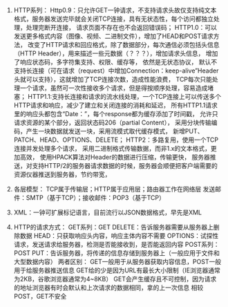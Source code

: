 1. HTTP系列：
    Http0.9：只允许GET一钟请求，不支持请求头故仅支持纯文本格式，服务器发送完毕就会关闭TCP连接，具有无状态性，每个访问都独立处理，处理完断开连接，
            请求页面不存在也不会返回错误码；
    HTTP1.0：可以发送更多格式内容（图像、视频、二进制文件），增加了HEAD和POST请求方法，
            改变了HTTP请求和回应格式，除了数据部分，每次通信必须包括头信息（HTTP Header），用来描述一些元数据（？？？），增加请求头信息，
            增加了响应状态码，多字符集支持、权限、缓存等，
            依然是无状态协议，
            默认不支持长连接（可在请求（request）中增加Connection：keep-alive”Header头就可以支持），这就增加了TCP连接次数，造成性能浪费，
            TCP每次只能处理一个请求，虽然可一次性接收多个请求，但是得按顺序处理，容易造成堵塞；
    HTTP1.1:支持长连接和请求的流水线处理，一个TCP连接上可以传送多个HTTP请求和响应，减少了建立和关闭连接的消耗和延迟，
            所有HTTP1.1请求里的响应头都包含“Date：”，每个response都为缓存添加了时间戳，
            允许只请求资源的某个部分，返回状态码206（partial Content），
            采用分块传输编码，产生一块数据就发送一块，采用流模式取代缓存模式，
            新增PUT、PATCH、HEAD、OPTIONS、DELETE；
    HTTP2：多路复用，使用一个TCP连接并发处理多个请求，
            采用二进制格式传输数据，而非1.x的文本格式，更加高效，
            使用HPACK算法对Header的数据进行压缩，传输更快，
            服务器推送，对支持HTTP/2的服务器请求数据的时候，服务器会顺便把客户端需要的资源仪器推送到服务器，节约带宽，
            
2. 各层模型：
        TCP属于传输层；HTTP属于应用层；路由器工作在网络层
        发送邮件：SMTP（基于TCP）；接收邮件：POP3（基于TCP）

3. XML：一钟可扩展标记语言，目前流行以JSON数据格式，早先是XML

4. HTTP的请求方式：
        GET系列：GET
                DELETE：告诉服务器需要从服务器上删除数据
                HEAD：只获取响应头内容，响应主体内容不需要
                OPTIONS：试探性请求，发送请求给服务器，检测是否能接收到，是否能返回内容
        POST系列：POST
                PUT：告诉服务器，将传递的信息存储到服务器上（一般应用于文件和大型数据内容）
        两者区别：
                GET一般用于从服务器获取内容信息，POST一般用于给服务器推送信息
                GET给的少是因为URL有最长大小限制（IE浏览器通常为2KB，谷歌浏览器通常为4~8KB）
                GET会产生缓存且不可控制，因为请求的地址浏览器有时会默认和上次请求的数据相同，拿的上一次信息
                相较POST，GET不安全